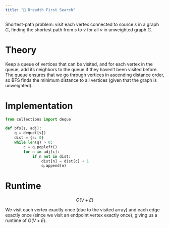 ```yaml
---
title: "🚋 Breadth First Search"
---
```

Shortest-path problem: visit each vertex connected to source $s$ in a graph $G$, finding the shortest path from $s$ to $v$ for all $v$ in unweighted graph $G$.

# Theory
Keep a queue of vertices that can be visited, and for each vertex in the queue, add its neighbors to the queue if they haven’t been visited before. The queue ensures that we go through vertices in ascending distance order, so BFS finds the minimum distance to all vertices (given that the graph is unweighted).

# Implementation
```python
from collections import deque

def bfs(s, adj):
	q = deque([s])
	dist = {s: 0}
	while len(q) > 0:
		c = q.popleft()
		for n in adj[c]:
			if n not in dist:
				dist[n] = dist[c] + 1
				q.append(n)
```

# Runtime
$$ O(V+E) $$

We visit each vertex exactly once (due to the visited array) and each edge exactly once (since we visit an endpoint vertex exactly once), giving us a runtime of $O(V+E)$.